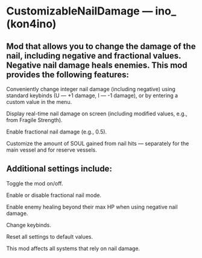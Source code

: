 # CustomizableNailDamage — ino_ (kon4ino)

Mod that allows you to change the damage of the nail, including negative and fractional values. Negative nail damage heals enemies.
**This mod provides the following features:**
----------

Conveniently change integer nail damage (including negative) using standard keybinds (U — +1 damage, I — -1 damage), or by entering a custom value in the menu.

Display real-time nail damage on screen (including modified values, e.g., from Fragile Strength).

Enable fractional nail damage (e.g., 0.5).

Customize the amount of SOUL gained from nail hits — separately for the main vessel and for reserve vessels.


**Additional settings include:**
----------

Toggle the mod on/off.

Enable or disable fractional nail mode.

Enable enemy healing beyond their max HP when using negative nail damage.

Change keybinds.

Reset all settings to default values.


This mod affects all systems that rely on nail damage.
